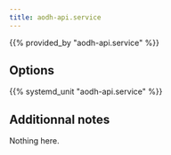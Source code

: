 ```yaml
---
title: aodh-api.service
---
```


{{% provided_by "aodh-api.service" %}}

## Options

{{% systemd_unit "aodh-api.service" %}}

## Additionnal notes

Nothing here.